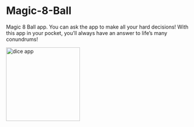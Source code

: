 # Magic-8-Ball
Magic 8 Ball app. You can ask the app to make all your hard decisions! With this app in your pocket, you’ll always have an answer to life’s many conundrums!


<img width="202" alt="dice app" src="https://user-images.githubusercontent.com/85553152/136811559-caab9929-b1cc-4d3b-8651-cb04a9ec6e5b.png">
